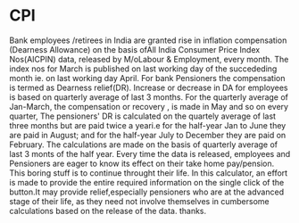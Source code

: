 # CPI
Bank employees /retirees in India are granted rise in inflation compensation (Dearness Allowance) on the basis ofAll India Consumer Price Index Nos(AICPIN) data, released by M/oLabour & Employment, every month. The index nos for March is published on last working day of the succededing month ie. on last working day  April. 
For  bank Pensioners the compensation is termed as Dearness relief(DR).
Increase or decrease in DA for employees  is based on quarterly average of last 3 months. For the quarterly average of Jan-March, the compensation or recovery , is made in May and so on every quarter,
The pensioners' DR is calculated  on the quartely average of last three months but  are paid twice a yeari.e for the half-year Jan to June they are paid in August; and for the half-year July to December they are paid on February. The calculations are made on the basis of quarterly average of last 3 monts of the half year.
Every time the data is released, employees and Pensioners are eager to know its effect on their take home pay/pension. This boring stuff is to continue throught their life.
In this calculator, an effort is made to provide the entire required information on the single click of the button.It may provide relief,especially pensioners who are at the advanced stage of their life, as they need not involve themselves in cumbersome calculations based on the release of the data.
thanks.
  
 
